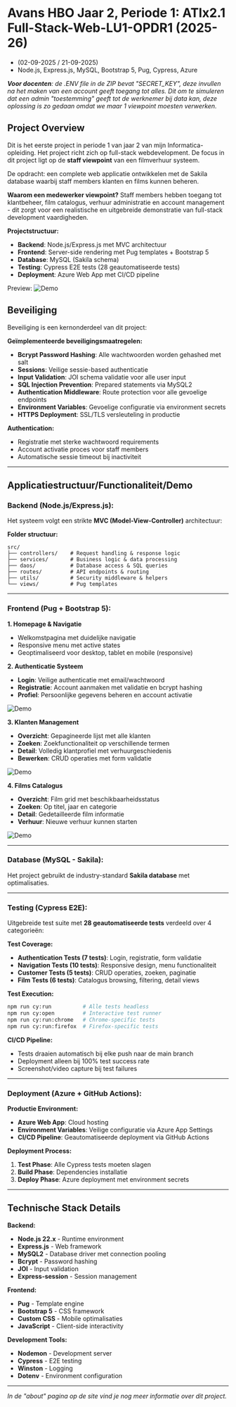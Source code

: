 # Avans HBO Jaar 2, Periode 1: ATIx2.1 Full-Stack-Web-LU1-OPDR1 (2025-26)
- (02-09-2025 / 21-09-2025)
- Node.js, Express.js, MySQL, Bootstrap 5, Pug, Cypress, Azure

_**Voor docenten**: de .ENV file in de ZIP bevat "SECRET_KEY", deze invullen na het maken van een account geeft toegang tot alles. Dit om te simuleren dat een admin "toestemming" geeft tot de werknemer bij data kan, deze oplossing is zo gedaan omdat we maar 1 viewpoint moesten verwerken._

## Project Overview
Dit is het eerste project in periode 1 van jaar 2 van mijn Informatica-opleiding. Het project richt zich op full-stack webdevelopment. De focus in dit project ligt op de **staff viewpoint** van een filmverhuur systeem.

De opdracht: een complete web applicatie ontwikkelen met de Sakila database waarbij staff members klanten en films kunnen beheren.

**Waarom een medewerker viewpoint?**
Staff members hebben toegang tot klantbeheer, film catalogus, verhuur administratie en account management - dit zorgt voor een realistische en uitgebreide demonstratie van full-stack development vaardigheden.

**Projectstructuur:**
- **Backend**: Node.js/Express.js met MVC architectuur
- **Frontend**: Server-side rendering met Pug templates + Bootstrap 5
- **Database**: MySQL (Sakila schema)
- **Testing**: Cypress E2E tests (28 geautomatiseerde tests)
- **Deployment**: Azure Web App met CI/CD pipeline

Preview:
![Demo](documentation/video-gif/1.gif)

## Beveiliging
Beveiliging is een kernonderdeel van dit project:

**Geïmplementeerde beveiligingsmaatregelen:**
- **Bcrypt Password Hashing**: Alle wachtwoorden worden gehashed met salt
- **Sessions**: Veilige sessie-based authenticatie 
- **Input Validation**: JOI schema validatie voor alle user input
- **SQL Injection Prevention**: Prepared statements via MySQL2
- **Authentication Middleware**: Route protection voor alle gevoelige endpoints
- **Environment Variables**: Gevoelige configuratie via environment secrets
- **HTTPS Deployment**: SSL/TLS versleuteling in productie

**Authentication:**
- Registratie met sterke wachtwoord requirements
- Account activatie proces voor staff members
- Automatische sessie timeout bij inactiviteit

---

## Applicatiestructuur/Functionaliteit/Demo

### Backend (Node.js/Express.js):
Het systeem volgt een strikte **MVC (Model-View-Controller)** architectuur:

**Folder structuur:**
```
src/
├── controllers/    # Request handling & response logic
├── services/       # Business logic & data processing  
├── daos/           # Database access & SQL queries
├── routes/         # API endpoints & routing
├── utils/          # Security middleware & helpers
└── views/          # Pug templates
```

---

### Frontend (Pug + Bootstrap 5):

**1. Homepage & Navigatie**
- Welkomstpagina met duidelijke navigatie
- Responsive menu met active states
- Geoptimaliseerd voor desktop, tablet en mobile (responsive)

**2. Authenticatie Systeem**
- **Login**: Veilige authenticatie met email/wachtwoord
- **Registratie**: Account aanmaken met validatie en bcrypt hashing
- **Profiel**: Persoonlijke gegevens beheren en account activatie

![Demo](documentation/video-gif/1.gif)

**3. Klanten Management**
- **Overzicht**: Gepagineerde lijst met alle klanten
- **Zoeken**: Zoekfunctionaliteit op verschillende termen
- **Detail**: Volledig klantprofiel met verhuurgeschiedenis
- **Bewerken**: CRUD operaties met form validatie

![Demo](documentation/video-gif/2.gif)

**4. Films Catalogus**
- **Overzicht**: Film grid met beschikbaarheidsstatus
- **Zoeken**: Op titel, jaar en categorie
- **Detail**: Gedetailleerde film informatie
- **Verhuur**: Nieuwe verhuur kunnen starten

![Demo](documentation/video-gif/3.gif)

---

### Database (MySQL - Sakila):
Het project gebruikt de industry-standard **Sakila database** met optimalisaties.

---

### Testing (Cypress E2E):
Uitgebreide test suite met **28 geautomatiseerde tests** verdeeld over 4 categorieën:

**Test Coverage:**
- **Authentication Tests (7 tests)**: Login, registratie, form validatie
- **Navigation Tests (10 tests)**: Responsive design, menu functionaliteit
- **Customer Tests (5 tests)**: CRUD operaties, zoeken, paginatie  
- **Film Tests (6 tests)**: Catalogus browsing, filtering, detail views

**Test Execution:**
```bash
npm run cy:run          # Alle tests headless
npm run cy:open         # Interactive test runner
npm run cy:run:chrome   # Chrome-specific tests
npm run cy:run:firefox  # Firefox-specific tests
```

**CI/CD Pipeline:**
- Tests draaien automatisch bij elke push naar de main branch
- Deployment alleen bij 100% test success rate
- Screenshot/video capture bij test failures

---

### Deployment (Azure + GitHub Actions):

**Productie Environment:**
- **Azure Web App**: Cloud hosting
- **Environment Variables**: Veilige configuratie via Azure App Settings
- **CI/CD Pipeline**: Geautomatiseerde deployment via GitHub Actions

**Deployment Process:**
1. **Test Phase**: Alle Cypress tests moeten slagen
2. **Build Phase**: Dependencies installatie
3. **Deploy Phase**: Azure deployment met environment secrets

---

## Technische Stack Details

**Backend:**
- **Node.js 22.x** - Runtime environment
- **Express.js** - Web framework
- **MySQL2** - Database driver met connection pooling
- **Bcrypt** - Password hashing
- **JOI** - Input validation
- **Express-session** - Session management

**Frontend:**
- **Pug** - Template engine
- **Bootstrap 5** - CSS framework
- **Custom CSS** - Mobile optimalisaties
- **JavaScript** - Client-side interactivity

**Development Tools:**
- **Nodemon** - Development server
- **Cypress** - E2E testing
- **Winston** - Logging
- **Dotenv** - Environment configuration

---

_In de "about" pagina op de site vind je nog meer informatie over dit project._